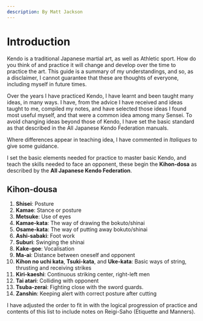 ```yaml
---
description: By Matt Jackson
---
```


# Introduction

Kendo is a traditional Japanese martial art, as well as Athletic sport. How do you think of and practice it will change and develop over the time to practice the art. This guide is a summary of my understandings, and so, as a disclaimer, I cannot guarantee that these are thoughts of everyone, including myself in future times.

Over the years I have practiced Kendo, I have learnt and been taught many ideas, in many ways. I have, from the advice I have received and ideas taught to me, compiled my notes, and have selected those ideas I found most useful myself, and that were a common idea among many Sensei. To avoid changing ideas beyond those of Kendo, I have set the basic standard as that described in the All Japanese Kendo Federation manuals.

Where differences appear in teaching idea, I have commented in _Italiques_ to give some guidance.

I set the basic elements needed for practice to master basic Kendo, and teach the skills needed to face an opponent, these begin the **Kihon-dosa** as described by the **All Japanese Kendo Federation**.

## **Kihon-dousa**

1. **Shisei**: Posture
2. **Kamae**: Stance or posture
3. **Metsuke**: Use of eyes
4. **Kamae-kata**: The way of drawing the bokuto/shinai
5. **Osame-kata**: The way of putting away bokuto/shinai
6. **Ashi-sabaki**: Foot work
7. **Suburi**: Swinging the shinai
8. **Kake-goe**: Vocalisation
9. **Ma-ai**: Distance between oneself and opponent
10. **Kihon no uchi kata**, **Tsuki-kata**, and **Uke-kata**: Basic ways of string, thrusting and receiving strikes
11. **Kiri-kaeshi**: Continuous striking center, right-left men
12. **Tai atari**: Colliding with opponent
13. **Tsuba-zerai**: Fighting close with the sword guards.
14. **Zanshin**: Keeping alert with correct posture after cutting

I have adjusted the order to fit in with the logical progression of practice and contents of this list to include notes on Reigi-Saho \(Etiquette and Manners\).

